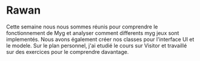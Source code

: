 # Rawan
Cette semaine nous nous sommes réunis pour comprendre le fonctionnement de Myg et analyser comment differents myg jeux sont implementés. 
Nous avons également créer nos classes pour l'interface UI et le modele.
Sur le plan personnel, j'ai etudié le cours sur Visitor et travaillé sur des exercices pour le comprendre davantage.

